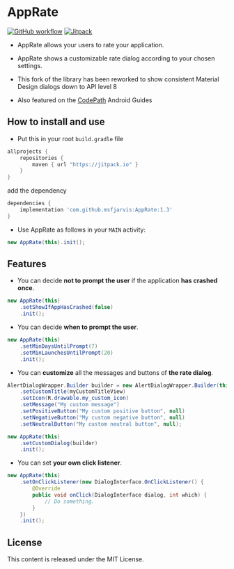 # AppRate

[![GitHub workflow](https://github.com/msfjarvis/AppRate/workflows/CI%20builds/badge.svg)](https://github.com/msfjarvis/AppRate/actions)
[![Jitpack](https://jitpack.io/v/msfjarvis/AppRate.svg)](https://jitpack.io/#msfjarvis/AppRate)

* AppRate allows your users to rate your application.

* AppRate shows a customizable rate dialog according to your chosen settings.

* This fork of the library has been reworked to show consistent Material Design dialogs down to API level 8

* Also featured on the [CodePath](https://github.com/codepath/android_guides/wiki/Implementing-a-Rate-Me-Feature) Android Guides

## How to install and use

* Put this in your root `build.gradle` file

```gradle
allprojects {
    repositories {
        maven { url "https://jitpack.io" }
    }
}
```

add the dependency

```gradle
dependencies {
    implementation 'com.github.msfjarvis:AppRate:1.3'
}
```

* Use AppRate as follows in your `MAIN` activity:

```java
new AppRate(this).init();
```

## Features

* You can decide **not to prompt the user** if the application **has crashed once**.

```java
new AppRate(this)
    .setShowIfAppHasCrashed(false)
    .init();
```

* You can decide **when to prompt the user**.

```java
new AppRate(this)
    .setMinDaysUntilPrompt(7)
    .setMinLaunchesUntilPrompt(20)
    .init();
```

* You can **customize** all the messages and buttons of **the rate dialog**.

```java
AlertDialogWrapper.Builder builder = new AlertDialogWrapper.Builder(this)
    .setCustomTitle(myCustomTitleView)
    .setIcon(R.drawable.my_custom_icon)
    .setMessage("My custom message")
    .setPositiveButton("My custom positive button", null)
    .setNegativeButton("My custom negative button", null)
    .setNeutralButton("My custom neutral button", null);

new AppRate(this)
    .setCustomDialog(builder)
    .init();
```

* You can set **your own click listener**.

```java
new AppRate(this)
    .setOnClickListener(new DialogInterface.OnClickListener() {
        @Override
        public void onClick(DialogInterface dialog, int which) {
            // Do something.
        }
    })
    .init();
```

## License

This content is released under the MIT License.
